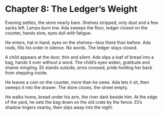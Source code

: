# Chapter 8: The Ledger’s Weight

Evening settles, the store nearly bare. Shelves stripped, only dust and a few sacks left. Lamps burn low. Ada sweeps the floor, ledger closed on the counter, hands slow, eyes dull with fatigue.

He enters, hat in hand, eyes on the shelves—less there than before. Ada nods, fills his order in silence. No words. The ledger stays closed.

A child appears at the door, thin and silent. Ada slips a loaf of bread into a bag, hands it over without a word. The child’s eyes widen, gratitude and shame mingling. Eli stands outside, arms crossed, pride holding her back from stepping inside.

He leaves a coin on the counter, more than he owes. Ada lets it sit, then sweeps it into the drawer. The store closes, the street empty.

He walks home, bread under his arm, the river dark beside him. At the edge of the yard, he sets the bag down on the old crate by the fence. Eli’s shadow lingers nearby, then slips away into the night. 
